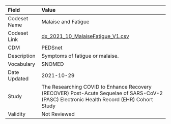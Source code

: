 |Field        |Value                                                                                                                                    |
|:------------|:----------------------------------------------------------------------------------------------------------------------------------------|
|Codeset Name |Malaise and Fatigue                                                                                                                      |
|Codeset Link |[dx_2021_10_MalaiseFatigue_V1.csv](https://github.com/PEDSnet/Variable-Dictionary/blob/main/conditions/dx_2021_10_MalaiseFatigue_V1.csv) |
|CDM          |PEDSnet                                                                                                                                  |
|Description  |Symptoms of fatigue or malaise.                                                                                                          |
|Vocabulary   |SNOMED                                                                                                                                   |
|Date Updated |2021-10-29                                                                                                                               |
|Study        |The Researching COVID to Enhance Recovery (RECOVER) Post-Acute Sequelae of SARS-CoV-2 (PASC) Electronic Health Record (EHR) Cohort Study |
|Validity     |Not Reviewed                                                                                                                             |
